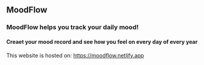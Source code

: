 ## MoodFlow
### MoodFlow helps you track your daily mood!
#### Creaet your mood record and see how you feel on every day of every year

This website is hosted on: <a href="https://moodflow.netlify.app/" target="_blank">https://moodflow.netlify.app</a>